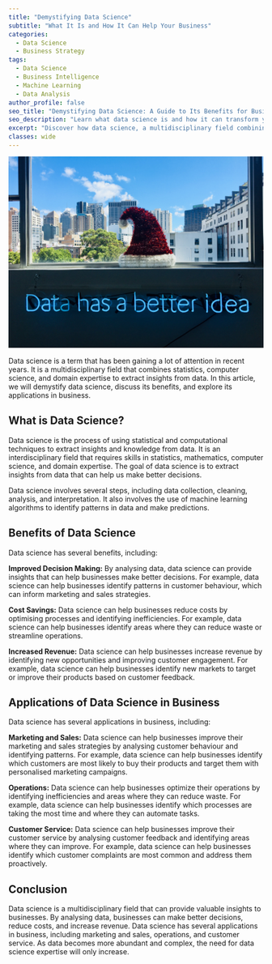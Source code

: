 ```yaml
---
title: "Demystifying Data Science"
subtitle: "What It Is and How It Can Help Your Business"
categories:
  - Data Science
  - Business Strategy
tags:
  - Data Science
  - Business Intelligence
  - Machine Learning
  - Data Analysis
author_profile: false
seo_title: "Demystifying Data Science: A Guide to Its Benefits for Business"
seo_description: "Learn what data science is and how it can transform your business through improved decision-making, cost savings, and increased revenue."
excerpt: "Discover how data science, a multidisciplinary field combining statistics, computer science, and domain expertise, can drive better business decisions and outcomes."
classes: wide
---
```


![Example Image](/assets/images/data_has_better_idea.jpg)

Data science is a term that has been gaining a lot of attention in recent years. It is a multidisciplinary field that combines statistics, computer science, and domain expertise to extract insights from data. In this article, we will demystify data science, discuss its benefits, and explore its applications in business.

## What is Data Science?


Data science is the process of using statistical and computational techniques to extract insights and knowledge from data. It is an interdisciplinary field that requires skills in statistics, mathematics, computer science, and domain expertise. The goal of data science is to extract insights from data that can help us make better decisions.

Data science involves several steps, including data collection, cleaning, analysis, and interpretation. It also involves the use of machine learning algorithms to identify patterns in data and make predictions.

## Benefits of Data Science


Data science has several benefits, including:

**Improved Decision Making:** By analysing data, data science can provide insights that can help businesses make better decisions. For example, data science can help businesses identify patterns in customer behaviour, which can inform marketing and sales strategies.

**Cost Savings:** Data science can help businesses reduce costs by optimising processes and identifying inefficiencies. For example, data science can help businesses identify areas where they can reduce waste or streamline operations.

**Increased Revenue:** Data science can help businesses increase revenue by identifying new opportunities and improving customer engagement. For example, data science can help businesses identify new markets to target or improve their products based on customer feedback.

## Applications of Data Science in Business


Data science has several applications in business, including:

**Marketing and Sales:** Data science can help businesses improve their marketing and sales strategies by analysing customer behaviour and identifying patterns. For example, data science can help businesses identify which customers are most likely to buy their products and target them with personalised marketing campaigns.

**Operations:** Data science can help businesses optimize their operations by identifying inefficiencies and areas where they can reduce waste. For example, data science can help businesses identify which processes are taking the most time and where they can automate tasks.

**Customer Service:** Data science can help businesses improve their customer service by analysing customer feedback and identifying areas where they can improve. For example, data science can help businesses identify which customer complaints are most common and address them proactively.

## Conclusion


Data science is a multidisciplinary field that can provide valuable insights to businesses. By analysing data, businesses can make better decisions, reduce costs, and increase revenue. Data science has several applications in business, including marketing and sales, operations, and customer service. As data becomes more abundant and complex, the need for data science expertise will only increase.

